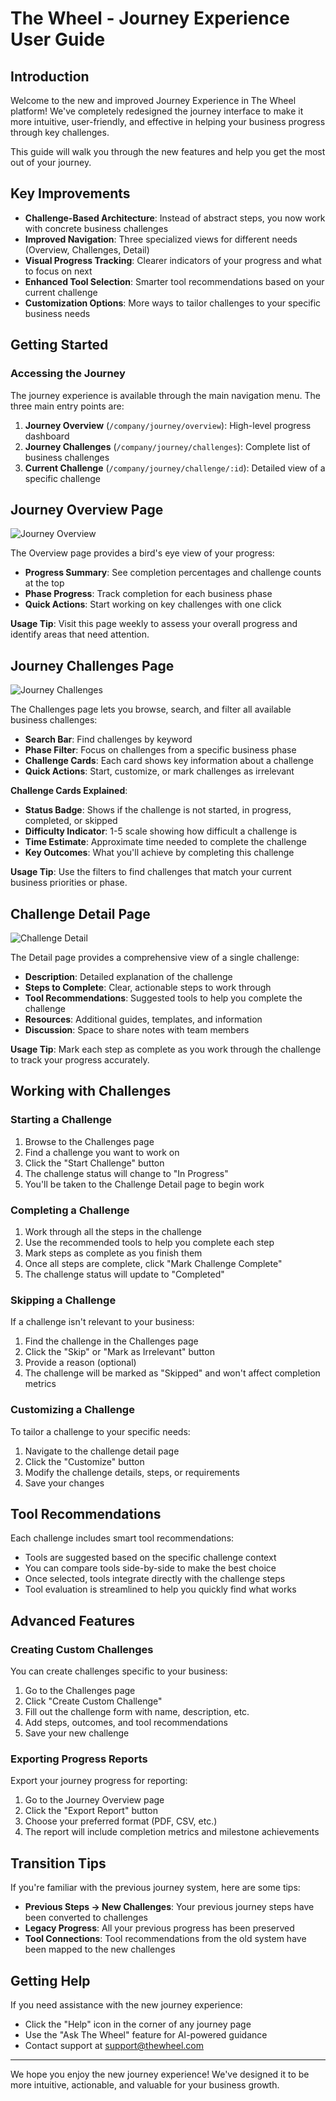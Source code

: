 # The Wheel - Journey Experience User Guide

## Introduction

Welcome to the new and improved Journey Experience in The Wheel platform! We've completely redesigned the journey interface to make it more intuitive, user-friendly, and effective in helping your business progress through key challenges.

This guide will walk you through the new features and help you get the most out of your journey.

## Key Improvements

- **Challenge-Based Architecture**: Instead of abstract steps, you now work with concrete business challenges
- **Improved Navigation**: Three specialized views for different needs (Overview, Challenges, Detail)
- **Visual Progress Tracking**: Clearer indicators of your progress and what to focus on next
- **Enhanced Tool Selection**: Smarter tool recommendations based on your current challenge
- **Customization Options**: More ways to tailor challenges to your specific business needs

## Getting Started

### Accessing the Journey

The journey experience is available through the main navigation menu. The three main entry points are:

1. **Journey Overview** (`/company/journey/overview`): High-level progress dashboard
2. **Journey Challenges** (`/company/journey/challenges`): Complete list of business challenges
3. **Current Challenge** (`/company/journey/challenge/:id`): Detailed view of a specific challenge

## Journey Overview Page

![Journey Overview](../public/images/journey_overview.png)

The Overview page provides a bird's eye view of your progress:

- **Progress Summary**: See completion percentages and challenge counts at the top
- **Phase Progress**: Track completion for each business phase
- **Quick Actions**: Start working on key challenges with one click

**Usage Tip**: Visit this page weekly to assess your overall progress and identify areas that need attention.

## Journey Challenges Page

![Journey Challenges](../public/images/journey_challenges.png)

The Challenges page lets you browse, search, and filter all available business challenges:

- **Search Bar**: Find challenges by keyword
- **Phase Filter**: Focus on challenges from a specific business phase
- **Challenge Cards**: Each card shows key information about a challenge
- **Quick Actions**: Start, customize, or mark challenges as irrelevant

**Challenge Cards Explained**:
- **Status Badge**: Shows if the challenge is not started, in progress, completed, or skipped
- **Difficulty Indicator**: 1-5 scale showing how difficult a challenge is
- **Time Estimate**: Approximate time needed to complete the challenge
- **Key Outcomes**: What you'll achieve by completing this challenge

**Usage Tip**: Use the filters to find challenges that match your current business priorities or phase.

## Challenge Detail Page

![Challenge Detail](../public/images/challenge_detail.png)

The Detail page provides a comprehensive view of a single challenge:

- **Description**: Detailed explanation of the challenge
- **Steps to Complete**: Clear, actionable steps to work through
- **Tool Recommendations**: Suggested tools to help you complete the challenge
- **Resources**: Additional guides, templates, and information
- **Discussion**: Space to share notes with team members

**Usage Tip**: Mark each step as complete as you work through the challenge to track your progress accurately.

## Working with Challenges

### Starting a Challenge

1. Browse to the Challenges page
2. Find a challenge you want to work on
3. Click the "Start Challenge" button
4. The challenge status will change to "In Progress"
5. You'll be taken to the Challenge Detail page to begin work

### Completing a Challenge

1. Work through all the steps in the challenge
2. Use the recommended tools to help you complete each step
3. Mark steps as complete as you finish them
4. Once all steps are complete, click "Mark Challenge Complete"
5. The challenge status will update to "Completed"

### Skipping a Challenge

If a challenge isn't relevant to your business:

1. Find the challenge in the Challenges page
2. Click the "Skip" or "Mark as Irrelevant" button
3. Provide a reason (optional)
4. The challenge will be marked as "Skipped" and won't affect completion metrics

### Customizing a Challenge

To tailor a challenge to your specific needs:

1. Navigate to the challenge detail page
2. Click the "Customize" button
3. Modify the challenge details, steps, or requirements
4. Save your changes

## Tool Recommendations

Each challenge includes smart tool recommendations:

- Tools are suggested based on the specific challenge context
- You can compare tools side-by-side to make the best choice
- Once selected, tools integrate directly with the challenge steps
- Tool evaluation is streamlined to help you quickly find what works

## Advanced Features

### Creating Custom Challenges

You can create challenges specific to your business:

1. Go to the Challenges page
2. Click "Create Custom Challenge"
3. Fill out the challenge form with name, description, etc.
4. Add steps, outcomes, and tool recommendations
5. Save your new challenge

### Exporting Progress Reports

Export your journey progress for reporting:

1. Go to the Journey Overview page
2. Click the "Export Report" button
3. Choose your preferred format (PDF, CSV, etc.)
4. The report will include completion metrics and milestone achievements

## Transition Tips

If you're familiar with the previous journey system, here are some tips:

- **Previous Steps → New Challenges**: Your previous journey steps have been converted to challenges
- **Legacy Progress**: All your previous progress has been preserved
- **Tool Connections**: Tool recommendations from the old system have been mapped to the new challenges

## Getting Help

If you need assistance with the new journey experience:

- Click the "Help" icon in the corner of any journey page
- Use the "Ask The Wheel" feature for AI-powered guidance
- Contact support at support@thewheel.com

---

We hope you enjoy the new journey experience! We've designed it to be more intuitive, actionable, and valuable for your business growth.
